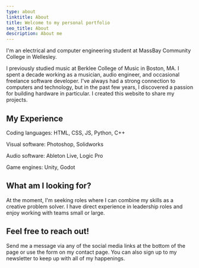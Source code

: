 ```yaml
---
type: about
linktitle: About
title: Welcome to my personal portfolio
seo_title: About
description: About me
---
```


I'm an electrical and computer engineering student at MassBay Community College in Wellesley.

I previously studied music at Berklee College of Music in Boston, MA. I spent a decade working as a musician, audio engineer, and occasional freelance software developer. I've always had a strong connection to computers and technology, but in the past few years, I discovered a passion for building hardware in particular. I created this website to share my projects.

## My Experience

Coding languages: HTML, CSS, JS, Python, C++

Visual software: Photoshop, Solidworks

Audio software: Ableton Live, Logic Pro

Game engines: Unity, Godot

## What am I looking for?

At the moment, I'm seeking roles where I can combine my skills as a creative problem solver. I have direct experience in leadership roles and enjoy working with teams small or large.

## Feel free to reach out!

Send me a message via any of the social media links at the bottom of the page or use the form on my contact page. You can also sign up to my newsletter to keep up with all of my happenings.